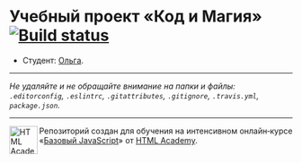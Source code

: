 # Учебный проект «Код и Магия» [![Build status][travis-image]][travis-url]

* Студент: [Ольга](https://up.htmlacademy.ru/javascript/9/user/406957).

---

_Не удаляйте и не обращайте внимание на папки и файлы:_<br>
_`.editorconfig`, `.eslintrc`, `.gitattributes`, `.gitignore`, `.travis.yml`, `package.json`._

---

<a href="https://htmlacademy.ru/intensive/javascript"><img align="left" width="50" height="50" title="HTML Academy" src="https://up.htmlacademy.ru/static/img/intensive/javascript/logo-for-github.svg"></a>

Репозиторий создан для обучения на интенсивном онлайн‑курсе «[Базовый JavaScript](https://htmlacademy.ru/intensive/javascript)» от [HTML Academy](https://htmlacademy.ru).

[travis-image]: https://travis-ci.org/htmlacademy-javascript/406957-code-and-magick.svg?branch=master
[travis-url]: https://travis-ci.org/htmlacademy-javascript/406957-code-and-magick
